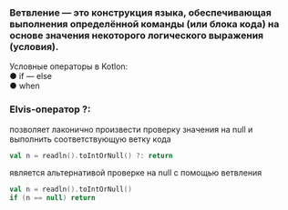 ### Ветвление — это конструкция языка, обеспечивающая выполнения определённой команды (или блока кода) на основе значения некоторого логического выражения (условия).  
Условные операторы в Kotlon:  
● if — else  
● when  

### Elvis-оператор ?: 
позволяет лаконично произвести проверку значения на null и выполнить
соответствующую ветку кода

```kt
val n = readln().toIntOrNull() ?: return
```

является альтернативой проверке на null с помощью ветвления

```kt
val n = readln().toIntOrNull()
if (n == null) return
```
